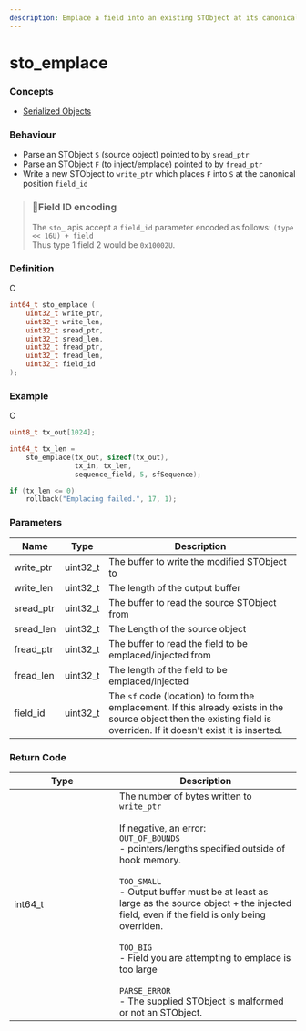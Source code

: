 ```yaml
---
description: Emplace a field into an existing STObject at its canonical placement
---
```


# sto\_emplace

### Concepts

* [Serialized Objects](../../concepts-and-docs/serialized-objects.md)

### Behaviour

* Parse an STObject `S` (source object) pointed to by `sread_ptr`
* Parse an STObject `F` (to inject/emplace) pointed to by `fread_ptr`
* Write a new STObject to `write_ptr` which places `F` into `S` at the canonical position `field_id`

> ### 🚧Field ID encoding
>
> The `sto_` apis accept a `field_id` parameter encoded as follows: `(type << 16U) + field`\
> Thus type 1 field 2 would be `0x10002U`.

### Definition

C

```c
int64_t sto_emplace (
    uint32_t write_ptr,
  	uint32_t write_len,
    uint32_t sread_ptr,
    uint32_t sread_len,
    uint32_t fread_ptr,
    uint32_t fread_len,
  	uint32_t field_id
);
```

### Example

C

```c
uint8_t tx_out[1024];

int64_t tx_len =
    sto_emplace(tx_out, sizeof(tx_out),
                tx_in, tx_len,
                sequence_field, 5, sfSequence);

if (tx_len <= 0)
    rollback("Emplacing failed.", 17, 1);
```

### Parameters

| Name       | Type      | Description                                                                                                                                                             |
| ---------- | --------- | ----------------------------------------------------------------------------------------------------------------------------------------------------------------------- |
| write\_ptr | uint32\_t | The buffer to write the modified STObject to                                                                                                                            |
| write\_len | uint32\_t | The length of the output buffer                                                                                                                                         |
| sread\_ptr | uint32\_t | The buffer to read the source STObject from                                                                                                                             |
| sread\_len | uint32\_t | The Length of the source object                                                                                                                                         |
| fread\_ptr | uint32\_t | The buffer to read the field to be emplaced/injected from                                                                                                               |
| fread\_len | uint32\_t | The length of the field to be emplaced/injected                                                                                                                         |
| field\_id  | uint32\_t | The `sf` code (location) to form the emplacement. If this already exists in the source object then the existing field is overriden. If it doesn't exist it is inserted. |

### Return Code

<table><thead><tr><th width="169">Type</th><th>Description</th></tr></thead><tbody><tr><td>int64_t</td><td>The number of bytes written to <code>write_ptr</code><br><br>If negative, an error:<br><code>OUT_OF_BOUNDS</code><br>- pointers/lengths specified outside of hook memory.<br><br><code>TOO_SMALL</code><br>- Output buffer must be at least as large as the source object + the injected field, even if the field is only being overriden.<br><br><code>TOO_BIG</code><br>- Field you are attempting to emplace is too large<br><br><code>PARSE_ERROR</code><br>- The supplied STObject is malformed or not an STObject.</td></tr></tbody></table>

